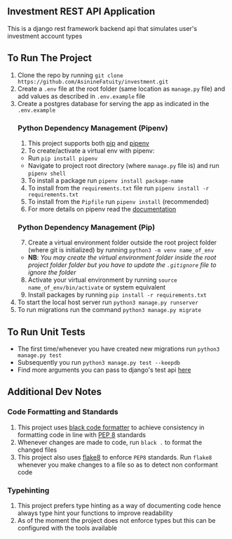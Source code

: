 ## Investment REST API Application
This is a django rest framework backend api that simulates user's investment account types

## To Run The Project 
1. Clone the repo by running `git clone https://github.com/AsinineFatuity/investment.git`
2. Create a `.env` file at the root folder (same location as `manage.py` file) and add values as described in `.env.example` file
3. Create a postgres database for serving the app as indicated in the `.env.example`
    ### Python Dependency Management (Pipenv)
   1. This project supports both [pip](https://pypi.org/project/pip/) and [pipenv](https://pypi.org/project/pipenv/)
   2. To create/activate a virtual env with pipenv:
     * Run `pip install pipenv`
     * Navigate to project root directory (where `manage.py` file is) and run `pipenv shell`
   3. To install a package run `pipenv install package-name`
   4. To install from the `requirements.txt` file run `pipenv install -r requirements.txt`
   5. To install from the `Pipfile` run `pipenv install` (recommended)
   6. For more details on pipenv read the [documentation](https://pipenv.pypa.io/en/latest/#install-pipenv-today)
   ### Python Dependency Management (Pip)
   7.  Create a virtual environment folder outside the root project folder (where git is initialized) by running `python3 -m venv name_of_env`
      * **NB**: *You may create the virtual environment folder inside the root project folder folder but you have to update the `.gitignore` file to ignore the folder*
   8. Activate your virtual environment by running `source name_of_env/bin/activate` or system equivalent
   9. Install packages by running `pip install -r requirements.txt`
4. To start the local host server run `python3 manage.py runserver`
5. To run migrations run the command `python3 manage.py migrate`

## To Run Unit Tests
* The first time/whenever you have created new migrations run `python3 manage.py test`
* Subsequently you run `python3 manage.py test --keepdb`
* Find more arguments you can pass to django's test api [here](https://docs.djangoproject.com/en/5.0/topics/testing/overview/)

## Additional Dev Notes
### Code Formatting and Standards
1. This project uses [black code formatter](https://black.readthedocs.io/en/stable/) to achieve consistency in formatting code in line with [PEP 8](https://peps.python.org/pep-0008/) standards
2. Whenever changes are made to code, run `black .` to format the changed files
3. This project also uses [flake8](https://pypi.org/project/flake8/) to enforce `PEP8` standards. Run `flake8` whenever you make changes to a file so as to detect non conformant code
### Typehinting
1. This project prefers type hinting as a way of documenting code hence always type hint your functions to improve readability
2. As of the moment the project does not enforce types but this can be configured with the tools available